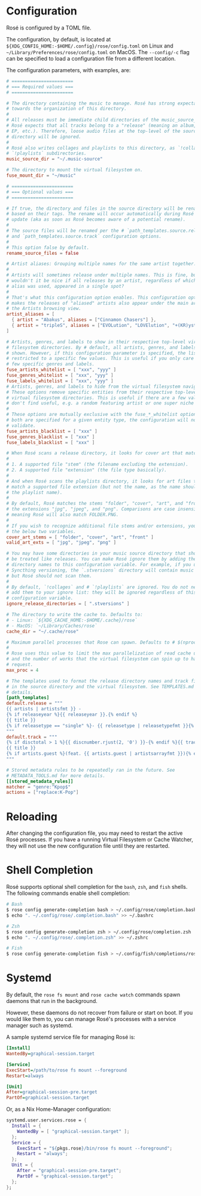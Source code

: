 # Configuration

Rosé is configured by a TOML file.

The configuration, by default, is located at `${XDG_CONFIG_HOME:-$HOME/.config}/rose/config.toml` on
Linux and `~/Library/Preferences/rose/config.toml` on MacOS. The `--config/-c` flag can be specified
to load a configuration file from a different location.

The configuration parameters, with examples, are:

```toml
# =======================
# === Required values ===
# =======================

# The directory containing the music to manage. Rosé has strong expectations
# towards the organization of this directory.
#
# All releases must be immediate child directories of the music_source_dir. And
# Rosé expects that all tracks belong to a "release" (meaning an album, single,
# EP, etc.). Therefore, loose audio files at the top-level of the source
# directory will be ignored.
#
# Rosé also writes collages and playlists to this directory, as `!collages` and
# `!playlists` subdirectories.
music_source_dir = "~/.music-source"

# The directory to mount the virtual filesystem on.
fuse_mount_dir = "~/music"

# =======================
# === Optional values ===
# =======================

# If true, the directory and files in the source directory will be renamed
# based on their tags. The rename will occur automatically during Rosé's cache
# update (aka as soon as Rosé becomes aware of a potential rename).
#
# The source files will be renamed per the # `path_templates.source.release`
# and `path_templates.source.track` configuration options.
#
# This option false by default.
rename_source_files = false

# Artist aliases: Grouping multiple names for the same artist together.
#
# Artists will sometimes release under multiple names. This is fine, but
# wouldn't it be nice if all releases by an artist, regardless of whichever
# alias was used, appeared in a single spot?
#
# That's what this configuration option enables. This configuration option
# makes the releases of "aliased" artists also appear under the main artist in
# the Artists browsing view.
artist_aliases = [
  { artist = "Abakus", aliases = ["Cinnamon Chasers"] },
  { artist = "tripleS", aliases = ["EVOLution", "LOVElution", "+(KR)ystal Eyes", "Acid Angel From Asia", "Acid Eyes"] },
]

# Artists, genres, and labels to show in their respective top-level virtual
# filesystem directories. By # default, all artists, genres, and labels are
# shown. However, if this configuration parameter is specified, the list can be
# restricted to a specific few values. This is useful if you only care about a
# few specific genres and labels.
fuse_artists_whitelist = [ "xxx", "yyy" ]
fuse_genres_whitelist = [ "xxx", "yyy" ]
fuse_labels_whitelist = [ "xxx", "yyy" ]
# Artists, genres, and labels to hide from the virtual filesystem navigation.
# These options remove specific entities from their respective top-level
# virtual filesystem directories. This is useful if there are a few values you
# don't find useful, e.g. a random featuring artist or one super niche genre.
#
# These options are mutually exclusive with the fuse_*_whitelist options; if
# both are specified for a given entity type, the configuration will not
# validate.
fuse_artists_blacklist = [ "xxx" ]
fuse_genres_blacklist = [ "xxx" ]
fuse_labels_blacklist = [ "xxx" ]

# When Rosé scans a release directory, it looks for cover art that matches:
#
# 1. A supported file "stem" (the filename excluding the extension).
# 2. A supported file "extension" (the file type basically).
#
# And when Rosé scans the playlists directory, it looks for art files that
# match a supported file extension (but not the name, as the name should match
# the playlist name).
#
# By default, Rosé matches the stems "folder", "cover", "art", and "front"; and
# the extensions "jpg", "jpeg", and "png". Comparisons are case insensitive,
# meaning Rosé will also match FOLDER.PNG.
#
# If you wish to recognize additional file stems and/or extensions, you can set
# the below two variables.
cover_art_stems = [ "folder", "cover", "art", "front" ]
valid_art_exts = [ "jpg", "jpeg", "png" ]

# You may have some directories in your music source directory that should not
# be treated like releases. You can make Rosé ignore them by adding the
# directory names to this configuration variable. For example, if you use
# Syncthing versioning, the `.stversions` directory will contain music files,
# but Rosé should not scan them.
#
# By default, `!collages` and # `!playlists` are ignored. You do not need to
# add them to your ignore list: they will be ignored regardless of this
# configuration variable.
ignore_release_directories = [ ".stversions" ]

# The directory to write the cache to. Defaults to:
# - Linux: `${XDG_CACHE_HOME:-$HOME/.cache}/rose`
# - MacOS: `~/Library/Caches/rose`
cache_dir = "~/.cache/rose"

# Maximum parallel processes that Rose can spawn. Defaults to # $(nproc)/2.
#
# Rose uses this value to limit the max parallelization of read cache updates
# and the number of works that the virtual filesystem can spin up to handle a
# request.
max_proc = 4

# The templates used to format the release directory names and track filenames
# in the source directory and the virtual filesystem. See TEMPLATES.md for more
# details.
[path_templates]
default.release = """
{{ artists | artistsfmt }} -
{% if releaseyear %}{{ releaseyear }}.{% endif %}
{{ title }}
{% if releasetype == "single" %}- {{ releasetype | releasetypefmt }}{% endif %}
"""
default.track = """
{% if disctotal > 1 %}{{ discnumber.rjust(2, '0') }}-{% endif %}{{ tracknumber.rjust(2, '0') }}.
{{ title }}
{% if artists.guest %}(feat. {{ artists.guest | artistsarrayfmt }}){% endif %}
"""

# Stored metadata rules to be repeatedly ran in the future. See
# METADATA_TOOLS.md for more details.
[[stored_metadata_rules]]
matcher = "genre:^Kpop$"
actions = ["replace:K-Pop"]
```

# Reloading

After changing the configuration file, you may need to restart the active Rosé processes. If you
have a running Virtual Filesystem or Cache Watcher, they will not use the new configuration file
until they are restarted.

# Shell Completion

Rosé supports optional shell completion for the `bash`, `zsh`, and `fish` shells. The following
commands enable shell completion:

```bash
# Bash
$ rose config generate-completion bash > ~/.config/rose/completion.bash
$ echo ". ~/.config/rose/.completion.bash" >> ~/.bashrc

# Zsh
$ rose config generate-completion zsh > ~/.config/rose/completion.zsh
$ echo ". ~/.config/rose/.completion.zsh" >> ~/.zshrc

# Fish
$ rose config generate-completion fish > ~/.config/fish/completions/rose.fish
```

# Systemd

By default, the `rose fs mount` and `rose cache watch` commands spawn daemons that run in the
background.

However, these daemons do not recover from failure or start on boot. If you would like them to, you
can manage Rosé's processes with a service manager such as systemd.

A sample systemd service file for managing Rosé is:

```ini
[Install]
WantedBy=graphical-session.target

[Service]
ExecStart=/path/to/rose fs mount --foreground
Restart=always

[Unit]
After=graphical-session-pre.target
PartOf=graphical-session.target
```

Or, as a Nix Home-Manager configuration:

```nix
systemd.user.services.rose = {
  Install = {
    WantedBy = [ "graphical-session.target" ];
  };
  Service = {
    ExecStart = "${pkgs.rose}/bin/rose fs mount --foreground";
    Restart = "always";
  };
  Unit = {
    After = "graphical-session-pre.target";
    PartOf = "graphical-session.target";
  };
};
```
